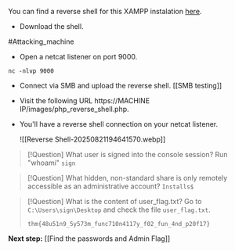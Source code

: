 You can find a reverse shell for this XAMPP instalation [here](https://github.com/ivan-sincek/php-reverse-shell/blob/master/src/reverse/php_reverse_shell.php).

- Download the shell.

#Attacking_machine 
- Open a netcat listener on port 9000.
```
nc -nlvp 9000
```

- Connect via SMB and upload the reverse shell. [[SMB testing]]
- Visit the following URL https://MACHINE IP/images/php_reverse_shell.php.
- You'll have a reverse shell connection on your netcat listener.

	![[Reverse Shell-20250821194641570.webp]]

> [!Question] What user is signed into the console session?
> Run "whoami"
> `sign`

> [!Question] What hidden, non-standard share is only remotely accessible as an administrative account?
> `Installs$`


> [!Question] What is the content of user_flag.txt?
> Go to `C:\Users\sign\Desktop` and check the file `user_flag.txt`.
> 
> `thm{48u51n9_5y573m_func710n4117y_f02_fun_4nd_p20f17}`


**Next step:** [[Find the passwords and Admin Flag]]


